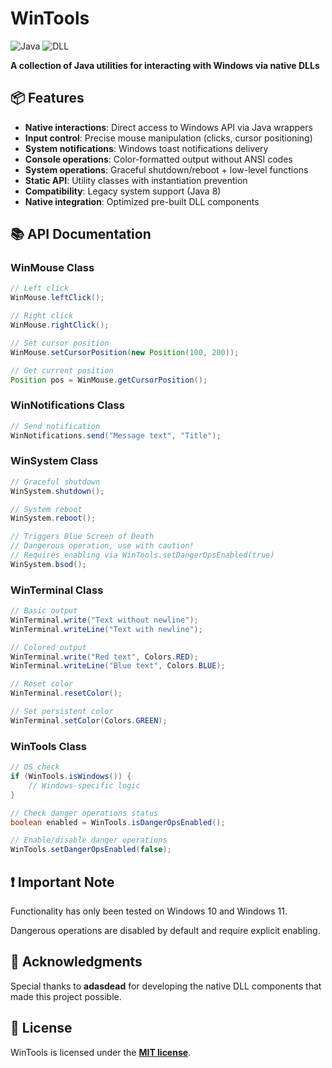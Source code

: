 # WinTools
![Java](https://img.shields.io/badge/Java-8-blue?logo=java) ![DLL](https://img.shields.io/badge/Native_DLL-Windows-lightgrey)

**A collection of Java utilities for interacting with Windows via native DLLs**
## 📦 Features
- **Native interactions**: Direct access to Windows API via Java wrappers
- **Input control**: Precise mouse manipulation (clicks, cursor positioning)
- **System notifications**: Windows toast notifications delivery
- **Console operations**: Color-formatted output without ANSI codes
- **System operations**: Graceful shutdown/reboot + low-level functions
- **Static API**: Utility classes with instantiation prevention
- **Compatibility**: Legacy system support (Java 8)
- **Native integration**: Optimized pre-built DLL components
## 📚 API Documentation
### WinMouse Class
```java
// Left click
WinMouse.leftClick();

// Right click
WinMouse.rightClick();

// Set cursor position
WinMouse.setCursorPosition(new Position(100, 200));

// Get current position
Position pos = WinMouse.getCursorPosition();
```
### WinNotifications Class
```java
// Send notification
WinNotifications.send("Message text", "Title");
```
### WinSystem Class
```java
// Graceful shutdown
WinSystem.shutdown();

// System reboot
WinSystem.reboot();

// Triggers Blue Screen of Death
// Dangerous operation, use with caution!
// Requires enabling via WinTools.setDangerOpsEnabled(true)
WinSystem.bsod();
```
### WinTerminal Class
```java
// Basic output
WinTerminal.write("Text without newline");
WinTerminal.writeLine("Text with newline");

// Colored output
WinTerminal.write("Red text", Colors.RED);
WinTerminal.writeLine("Blue text", Colors.BLUE);

// Reset color
WinTerminal.resetColor();

// Set persistent color
WinTerminal.setColor(Colors.GREEN);
```
### WinTools Class
```java
// OS check
if (WinTools.isWindows()) {
    // Windows-specific logic
}

// Check danger operations status
boolean enabled = WinTools.isDangerOpsEnabled();

// Enable/disable danger operations
WinTools.setDangerOpsEnabled(false);
```
## ❗ Important Note
Functionality has only been tested on Windows 10 and Windows 11.

Dangerous operations are disabled by default and require explicit enabling.
## 🙏 Acknowledgments
Special thanks to **adasdead** for developing the native DLL components that made this project possible.
## 📜 License
WinTools is licensed under the **[MIT license](https://opensource.org/license/mit)**.